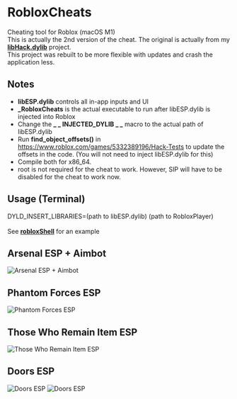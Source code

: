 # RobloxCheats
Cheating tool for Roblox (macOS M1)<br>
This is actually the 2nd version of the cheat. The original is actually from my [<b>libHack.dylib</b>](https://github.com/notahacker8/libHack) project.<br>
This project was rebuilt to be more flexible with updates and crash the application less.<br>

## Notes
 - <b>libESP.dylib</b> controls all in-app inputs and UI
  - <b>_RobloxCheats</b> is the actual executable to run after libESP.dylib is injected into Roblox
 - Change the <b>_ _ INJECTED_DYLIB _ _</b> macro to the actual path of libESP.dylib
 - Run <b>find_object_offsets()</b> in https://www.roblox.com/games/5332389196/Hack-Tests to update the offsets in the code. (You will not need to inject libESP.dylib for this)
 - Compile both for x86_64.
 - root is not required for the cheat to work. However, SIP will have to be disabled for the cheat to work now.

## Usage (Terminal)
DYLD_INSERT_LIBRARIES=(path to libESP.dylib) (path to RobloxPlayer) <br> <br>
See [<b>robloxShell</b>](https://github.com/notahacker8/RobloxCheats/blob/main/robloxShell) for an example<br>

## Arsenal ESP + Aimbot
![Arsenal ESP + Aimbot](https://github.com/notahacker8/RobloxCheats/blob/main/RobloxCheats-Images/Arsenal-Aimbot-ESP.png)

## Phantom Forces ESP
![Phantom Forces ESP](https://github.com/notahacker8/RobloxCheatApp/blob/main/Phantom-Forces-ESP.png)

## Those Who Remain Item ESP
![Those Who Remain Item ESP](https://github.com/notahacker8/RobloxCheatApp/blob/main/Those-Who-Remain-Item-ESP.png)

## Doors ESP
![Doors ESP](https://github.com/notahacker8/RobloxCheatApp/blob/main/Doors-ESP.png)
![Doors ESP](https://github.com/notahacker8/RobloxCheatApp/blob/main/Doors-ESP-2.png)

